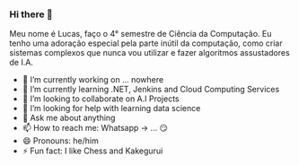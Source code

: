 ### Hi there 👋

Meu nome é Lucas, faço o 4° semestre de Ciência da Computação. Eu tenho uma adoração especial pela parte inútil da computação, como criar sistemas complexos que nunca vou utilizar e fazer algoritmos assustadores de I.A.

- 🔭 I’m currently working on ... nowhere
- 🌱 I’m currently learning .NET, Jenkins and Cloud Computing Services
- 👯 I’m looking to collaborate on A.I Projects
- 🤔 I’m looking for help with learning data science
- 💬 Ask me about anything
- 📫 How to reach me: Whatsapp -> ... 😏
- 😄 Pronouns: he/him
- ⚡ Fun fact: I like Chess and Kakegurui

<!--
**lucasb20/lucasb20** is a ✨ _special_ ✨ repository because its `README.md` (this file) appears on your GitHub profile.

Here are some ideas to get you started:

- 🔭 I’m currently working on ...
- 🌱 I’m currently learning ...
- 👯 I’m looking to collaborate on ...
- 🤔 I’m looking for help with ...
- 💬 Ask me about ...
- 📫 How to reach me: ...
- 😄 Pronouns: ...
- ⚡ Fun fact: ...
-->
